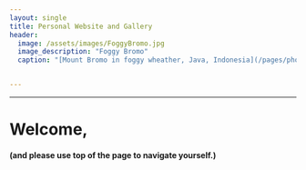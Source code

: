```yaml
---
layout: single
title: Personal Website and Gallery
header:
  image: /assets/images/FoggyBromo.jpg
  image_description: "Foggy Bromo"
  caption: "[Mount Bromo in foggy wheather, Java, Indonesia](/pages/photo_work/index.html)"


---
```


---
# Welcome,


#### (and please use top of the page to navigate yourself.)
